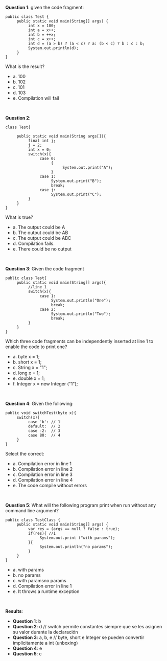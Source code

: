 **Question 1**: given the code fragment:

```
public class Test {
     public static void main(String[] args) {
          int x = 100;
          int a = x++;
          int b = ++x;
          int c = x++;
          int d = (a > b) ? (a < c) ? a: (b < c) ? b : c : b;
          System.out.println(d);
     }
}
```

What is the result?

- a. 100
- b. 102
- c. 101
- d. 103
- e. Compilation will fail

<br>

**Question 2**:

```
class Test{

     public static void main(String args[]){
          final int j;
          j = 2;
          int x = 0;
          switch(x){
               case 0:
                    {
                         System.out.print("A");
                    }
               case 1:
                    System.out.print("B");
                    break;
               case j:
                    System.out.print("C");
          }
     }
}
```

What is true?

- a. The output could be A
- b. The output could be AB
- c. The output could be ABC
- d. Compilation fails.
- e. There could be no output

<br>

**Question 3**: Given the code fragment

```
public class Test{
     public static void main(String[] args){
          //line 1
          switch(x){
               case 1:
                    System.out.println("One");
                    break;
               case 2:
                    System.out.println("Two");
                    break;
          }
     }
}
```

Which three code fragments can be independently inserted at line 1 to enable the code to print one?

- a. byte x = 1;
- b. short x = 1;
- c. String x = "1";
- d. long x = 1;
- e. double x = 1;
- f. Integer x = new Integer ("1");

<br>

**Question 4**: Given the following:

```
public void switchTest(byte x){
     switch(x){
          case 'b': // 1
          default:  // 2
          case -2:  // 3
          case 80:  // 4
     }
}
```

Select the correct:

- a. Compilation error in line 1
- b. Compilation error in line 2
- c. Compilation error in line 3
- d. Compilation error in line 4
- e. The code compile without errors

<br>

**Question 5**: What will the following program print when run without any command line argument?

```
public class TestClass {
     public static void main(String[] args) {
          var res = (args == null ? false : true);
          if(res){ //1
               System.out.print ("with params");
          }{
               System.out.println("no params");
          }
     }
}
```

- a. with params
- b. no params
- c. with paramsno params
- d. Compilation error in line 1
- e. It throws a runtime exception

<br>

**Results**:

- **Question 1**: b
- **Question 2**: d // switch permite constantes siempre que se les asignen su valor durante la declaración
- **Question 3**: a, b, e // byte, short e Integer se pueden convertir implícitamente a int (unboxing)
- **Question 4**: e
- **Question 5**: c
